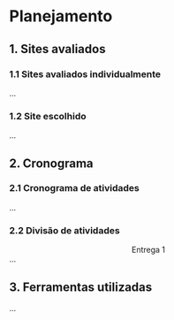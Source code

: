 # Planejamento

## 1. Sites avaliados
### 1.1 Sites avaliados individualmente
...
### 1.2 Site escolhido
...

## 2. Cronograma
### 2.1 Cronograma de atividades
...
### 2.2 Divisão de atividades 
<center>Entrega 1</center>
...

## 3. Ferramentas utilizadas
...
